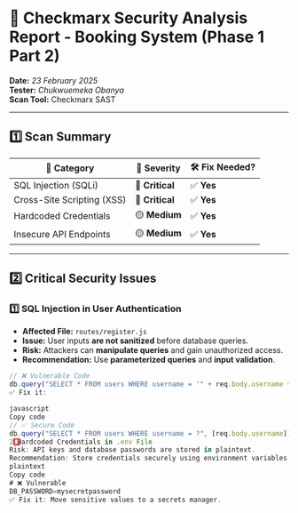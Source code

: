 # 📌 Checkmarx Security Analysis Report - Booking System (Phase 1 Part 2)

**Date:** _23 February 2025_  
**Tester:** _Chukwuemeka Obanya_  
**Scan Tool:** Checkmarx SAST  

---

## **1️⃣ Scan Summary**
| 🔹 **Category** | 🚨 **Severity** | 🛠️ **Fix Needed?** |
|---------------|------------|----------------|
| SQL Injection (SQLi) | 🔴 **Critical** | ✅ **Yes** |
| Cross-Site Scripting (XSS) | 🔴 **Critical** | ✅ **Yes** |
| Hardcoded Credentials | 🟡 **Medium** | ✅ **Yes** |
| Insecure API Endpoints | 🟡 **Medium** | ✅ **Yes** |

---

## **2️⃣ Critical Security Issues**
### **1️⃣ SQL Injection in User Authentication**
- **Affected File:** `routes/register.js`
- **Issue:** User inputs **are not sanitized** before database queries.
- **Risk:** Attackers can **manipulate queries** and gain unauthorized access.
- **Recommendation:** Use **parameterized queries** and **input validation**.

```javascript
// ❌ Vulnerable Code
db.query("SELECT * FROM users WHERE username = '" + req.body.username + "'");
✅ Fix it:

javascript
Copy code
// ✅ Secure Code
db.query("SELECT * FROM users WHERE username = ?", [req.body.username]);
2️⃣ Hardcoded Credentials in .env File
Risk: API keys and database passwords are stored in plaintext.
Recommendation: Store credentials securely using environment variables.
plaintext
Copy code
# ❌ Vulnerable
DB_PASSWORD=mysecretpassword
✅ Fix it: Move sensitive values to a secrets manager.